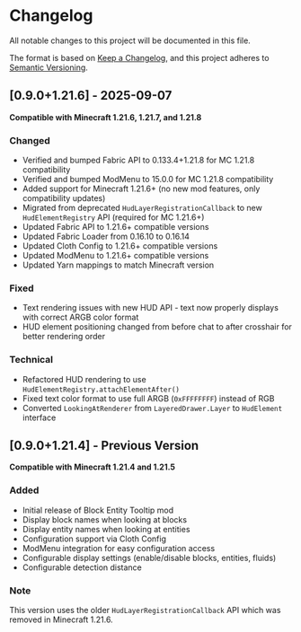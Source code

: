 # Changelog

All notable changes to this project will be documented in this file.

The format is based on [Keep a Changelog](https://keepachangelog.com/en/1.0.0/),
and this project adheres to [Semantic Versioning](https://semver.org/spec/v2.0.0.html).

## [0.9.0+1.21.6] - 2025-09-07

**Compatible with Minecraft 1.21.6, 1.21.7, and 1.21.8**

### Changed
- Verified and bumped Fabric API to 0.133.4+1.21.8 for MC 1.21.8 compatibility
- Verified and bumped ModMenu to 15.0.0 for MC 1.21.8 compatibility
- Added support for Minecraft 1.21.6+ (no new mod features, only compatibility updates)
- Migrated from deprecated `HudLayerRegistrationCallback` to new `HudElementRegistry` API (required for MC 1.21.6+)
- Updated Fabric API to 1.21.6+ compatible versions
- Updated Fabric Loader from 0.16.10 to 0.16.14
- Updated Cloth Config to 1.21.6+ compatible versions
- Updated ModMenu to 1.21.6+ compatible versions
- Updated Yarn mappings to match Minecraft version

### Fixed
- Text rendering issues with new HUD API - text now properly displays with correct ARGB color format
- HUD element positioning changed from before chat to after crosshair for better rendering order

### Technical
- Refactored HUD rendering to use `HudElementRegistry.attachElementAfter()`
- Fixed text color format to use full ARGB (`0xFFFFFFFF`) instead of RGB
- Converted `LookingAtRenderer` from `LayeredDrawer.Layer` to `HudElement` interface

## [0.9.0+1.21.4] - Previous Version

**Compatible with Minecraft 1.21.4 and 1.21.5**

### Added
- Initial release of Block Entity Tooltip mod
- Display block names when looking at blocks
- Display entity names when looking at entities
- Configuration support via Cloth Config
- ModMenu integration for easy configuration access
- Configurable display settings (enable/disable blocks, entities, fluids)
- Configurable detection distance

### Note
This version uses the older `HudLayerRegistrationCallback` API which was removed in Minecraft 1.21.6.